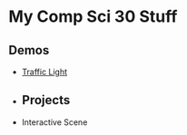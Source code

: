 # My Comp Sci 30 Stuff

## Demos
- [Traffic Light](https://editor.p5js.org/schellenberg/sketches/j90CLq8bd)

- ## Projects
- Interactive Scene
